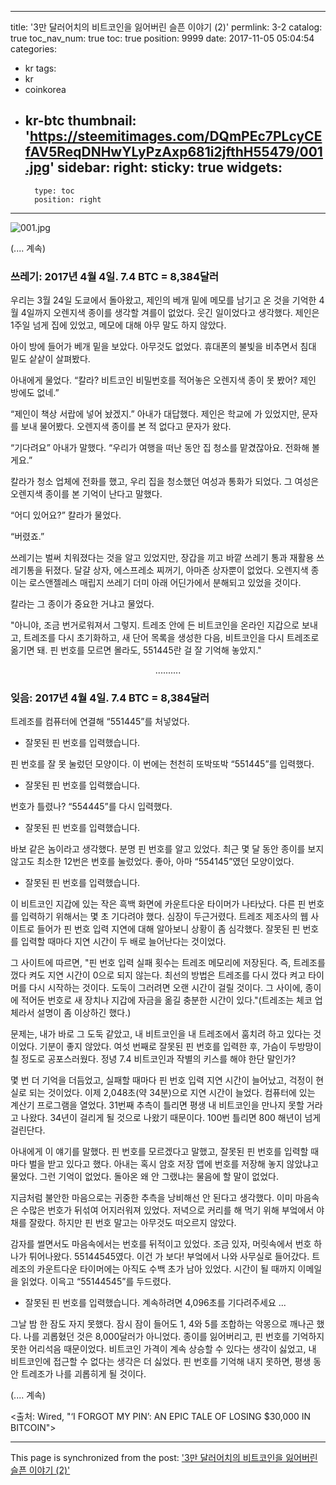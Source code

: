 
---
title: '3만 달러어치의 비트코인을 잃어버린 슬픈 이야기 (2)'
permlink: 3-2
catalog: true
toc_nav_num: true
toc: true
position: 9999
date: 2017-11-05 05:04:54
categories:
- kr
tags:
- kr
- coinkorea
- kr-btc
thumbnail: 'https://steemitimages.com/DQmPEc7PLcyCEfAV5ReqDNHwYLyPzAxp681i2jfthH55479/001.jpg'
sidebar:
    right:
        sticky: true
widgets:
    -
        type: toc
        position: right
---


![001.jpg](https://steemitimages.com/DQmPEc7PLcyCEfAV5ReqDNHwYLyPzAxp681i2jfthH55479/001.jpg)

(.... 계속)
  
### 쓰레기: 2017년 4월 4일. 7.4 BTC = 8,384달러
  
우리는 3월 24일 도쿄에서 돌아왔고, 제인의 베개 밑에 메모를 남기고 온 것을 기억한 4월 4일까지 오렌지색 종이를 생각할 겨를이 없었다. 웃긴 일이었다고 생각했다. 제인은 1주일 넘게 집에 있었고, 메모에 대해 아무 말도 하지 않았다. 
  
아이 방에 들어가 베개 밑을 보았다. 아무것도 없었다. 휴대폰의 불빛을 비추면서 침대 밑도 샅샅이 살펴봤다. 
  
아내에게 물었다. “칼라? 비트코인 비밀번호를 적어놓은 오렌지색 종이 못 봤어? 제인 방에도 없네.”
  
“제인이 책상 서랍에 넣어 놨겠지.” 아내가 대답했다. 제인은 학교에 가 있었지만, 문자를 보내 물어봤다. 오렌지색 종이를 본 적 없다고 문자가 왔다. 
  
“기다려요” 아내가 말했다. “우리가 여행을 떠난 동안 집 청소를 맡겼잖아요. 전화해 볼게요.”
  
칼라가 청소 업체에 전화를 했고, 우리 집을 청소했던 여성과 통화가 되었다. 그 여성은 오렌지색 종이를 본 기억이 난다고 말했다. 
  
“어디 있어요?” 칼라가 물었다.
  
“버렸죠.”
  
쓰레기는 벌써 치워졌다는 것을 알고 있었지만, 장갑을 끼고 바깥 쓰레기 통과 재활용 쓰레기통을 뒤졌다. 달걀 상자, 에스프레소 찌꺼기, 아마존 상자뿐이 없었다. 오렌지색 종이는 로스앤젤레스 매립지 쓰레기 더미 아래 어딘가에서 분해되고 있었을 것이다.
  
칼라는 그 종이가 중요한 거냐고 물었다. 
  
"아니야, 조금 번거로워져서 그렇지. 트레조 안에 든 비트코인을 온라인 지갑으로 보내고, 트레조를 다시 초기화하고, 새 단어 목록을 생성한 다음, 비트코인을 다시 트레조로 옮기면 돼. 핀 번호를 모르면 몰라도, 551445란 걸 잘 기억해 놓았지."

<center>
..........
</center>

### 잊음: 2017년 4월 4일. 7.4 BTC = 8,384달러
  
트레조를 컴퓨터에 연결해 “551445”를 처넣었다.
  
* 잘못된 핀 번호를 입력했습니다.
  
핀 번호를 잘 못 눌렀던 모양이다. 이 번에는 천천히 또박또박 “551445”를 입력했다.
  
* 잘못된 핀 번호를 입력했습니다.
  
번호가 틀렸나? “554445”를 다시 입력했다. 
  
* 잘못된 핀 번호를 입력했습니다.
  
바보 같은 놈이라고 생각했다. 분명 핀 번호를 알고 있었다. 최근 몇 달 동안 종이를 보지 않고도 최소한 12번은 번호를 눌렀었다. 좋아, 아마 “554145”였던 모양이었다.
  
* 잘못된 핀 번호를 입력했습니다.
  
이 비트코인 지갑에 있는 작은 흑백 화면에 카운트다운 타이머가 나타났다. 다른 핀 번호를 입력하기 위해서는 몇 초 기다려야 했다. 심장이 두근거렸다. 트레조 제조사의 웹 사이트로 들어가 핀 번호 입력 지연에 대해 알아보니 상황이 좀 심각했다. 잘못된 핀 번호를 입력할 때마다 지연 시간이 두 배로 늘어난다는 것이었다. 
  
그 사이트에 따르면, "핀 번호 입력 실패 횟수는 트레조 메모리에 저장된다. 즉, 트레조를 껐다 켜도 지연 시간이 0으로 되지 않는다. 최선의 방법은 트레조를 다시 껐다 켜고 타이머를 다시 시작하는 것이다. 도둑이 그러려면 오랜 시간이 걸릴 것이다. 그 사이에, 종이에 적어둔 번호로 새 장치나 지갑에 자금을 옮길 충분한 시간이 있다."(트레조는 체코 업체라서 설명이 좀 이상하긴 했다.) 
  
문제는, 내가 바로 그 도둑 같았고, 내 비트코인을 내 트레조에서 훔치려 하고 있다는 것이었다. 기분이 좋지 않았다. 여섯 번째로 잘못된 핀 번호를 입력한 후, 가슴이 두방망이 칠 정도로 공포스러웠다. 정녕 7.4 비트코인과 작별의 키스를 해야 한단 말인가? 
  
몇 번 더 기억을 더듬었고, 실패할 때마다 핀 번호 입력 지연 시간이 늘어났고, 걱정이 현실로 되는 것이었다. 이제 2,048초(약 34분)으로 지연 시간이 늘었다. 컴퓨터에 있는 계산기 프로그램을 열었다. 31번째 추측이 틀리면 평생 내 비트코인을 만나지 못할 거라고 나왔다. 34년이 걸리게 될 것으로 나왔기 때문이다. 100번 틀리면 800 해년이 넘게 걸린단다.
  
아내에게 이 얘기를 말했다. 핀 번호를 모르겠다고 말했고, 잘못된 핀 번호를 입력할 때마다 벌을 받고 있다고 했다. 아내는 혹시 암호 저장 앱에 번호를 저장해 놓지 않았냐고 물었다. 그런 기억이 없었다. 돌아온 왜 안 그랬냐는 물음에 할 말이 없었다. 
  
지금처럼 불안한 마음으로는 귀중한 추측을 낭비해선 안 된다고 생각했다. 이미 마음속은 수많은 번호가 뒤섞여 어지러워져 있었다. 저녁으로 커리를 해 먹기 위해 부엌에서 야채를 잘랐다. 하지만 핀 번호 말고는 아무것도 떠오르지 않았다. 
  
감자를 썰면서도 마음속에서는 번호를 뒤적이고 있었다. 조금 있자, 머릿속에서 번호 하나가 튀어나왔다. 55144545였다. 이건 가 보다! 부엌에서 나와 사무실로 들어갔다. 트레조의 카운트다운 타이머에는 아직도 수백 초가 남아 있었다. 시간이 될 때까지 이메일을 읽었다. 이윽고 “55144545”를 두드렸다.
  
* 잘못된 핀 번호를 입력했습니다. 계속하려면 4,096초를 기다려주세요 ...
  
그날 밤 한 잠도 자지 못했다. 잠시 잠이 들어도 1, 4와 5를 조합하는 악몽으로 깨나곤 했다. 나를 괴롭혔던 것은 8,000달러가 아니었다. 종이를 잃어버리고, 핀 번호를 기억하지 못한 어리석음 때문이었다. 비트코인 가격이 계속 상승할 수 있다는 생각이 싫었고, 내 비트코인에 접근할 수 없다는 생각은 더 싫었다. 핀 번호를 기억해 내지 못하면, 평생 동안 트레조가 나를 괴롭히게 될 것이다.
  
(.... 계속)

<출처: Wired, "‘I FORGOT MY PIN’: AN EPIC TALE OF LOSING $30,000 IN BITCOIN">

- - -

This page is synchronized from the post: ['3만 달러어치의 비트코인을 잃어버린 슬픈 이야기 (2)'](https://steemit.com/@pius.pius/3-2)
